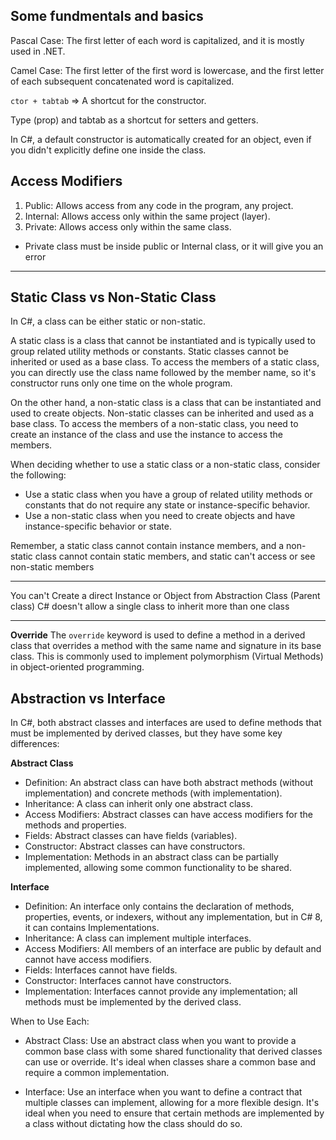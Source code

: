 ## Some fundmentals and basics

Pascal Case: The first letter of each word is capitalized, and it is mostly used in .NET.

Camel Case: The first letter of the first word is lowercase, and the first letter of each subsequent concatenated word is capitalized.

`ctor + tabtab` => A shortcut for the constructor.

Type (prop) and tabtab as a shortcut for setters and getters.

In C#, a default constructor is automatically created for an object, even if you didn't explicitly define one inside the class.

## Access Modifiers

1. Public: Allows access from any code in the program, any project.
2. Internal: Allows access only within the same project (layer).
3. Private: Allows access only within the same class.

- Private class must be inside public or Internal class, or it will give you an error

---

## Static Class vs Non-Static Class

In C#, a class can be either static or non-static.

A static class is a class that cannot be instantiated and is typically used to group related utility methods or constants. Static classes cannot be inherited or used as a base class. To access the members of a static class, you can directly use the class name followed by the member name, so it's constructor runs only one time on the whole program.

On the other hand, a non-static class is a class that can be instantiated and used to create objects. Non-static classes can be inherited and used as a base class. To access the members of a non-static class, you need to create an instance of the class and use the instance to access the members.

When deciding whether to use a static class or a non-static class, consider the following:

- Use a static class when you have a group of related utility methods or constants that do not require any state or instance-specific behavior.
- Use a non-static class when you need to create objects and have instance-specific behavior or state.

Remember, a static class cannot contain instance members, and a non-static class cannot contain static members, and static can't access or see non-static members

---

You can't Create a direct Instance or Object from Abstraction Class (Parent class)
C# doesn't allow a single class to inherit more than one class

---

**Override**
The `override` keyword is used to define a method in a derived class that overrides a method with the same name and signature in its base class. This is commonly used to implement polymorphism (Virtual Methods) in object-oriented programming.

## Abstraction vs Interface

In C#, both abstract classes and interfaces are used to define methods that must be implemented by derived classes, but they have some key differences:

**Abstract Class**

- Definition: An abstract class can have both abstract methods (without implementation) and concrete methods (with implementation).
- Inheritance: A class can inherit only one abstract class.
- Access Modifiers: Abstract classes can have access modifiers for the methods and properties.
- Fields: Abstract classes can have fields (variables).
- Constructor: Abstract classes can have constructors.
- Implementation: Methods in an abstract class can be partially implemented, allowing some common functionality to be shared.

**Interface**

- Definition: An interface only contains the declaration of methods, properties, events, or indexers, without any implementation, but in C# 8, it can contains Implementations.
- Inheritance: A class can implement multiple interfaces.
- Access Modifiers: All members of an interface are public by default and cannot have access modifiers.
- Fields: Interfaces cannot have fields.
- Constructor: Interfaces cannot have constructors.
- Implementation: Interfaces cannot provide any implementation; all methods must be implemented by the derived class.

When to Use Each:

- Abstract Class: Use an abstract class when you want to provide a common base class with some shared functionality that derived classes can use or override. It's ideal when classes share a common base and require a common implementation.

- Interface: Use an interface when you want to define a contract that multiple classes can implement, allowing for a more flexible design. It's ideal when you need to ensure that certain methods are implemented by a class without dictating how the class should do so.
